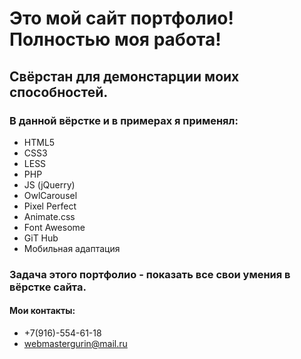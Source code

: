 # Это мой сайт портфолио! Полностью моя работа! 
## Свёрстан для демонстарции моих способностей.

### В данной вёрстке и в примерах я применял:

+ HTML5
+ CSS3
+ LESS
+ PHP
+ JS (jQuerry)
+ OwlCarousel
+ Pixel Perfect
+ Animate.css
+ Font Awesome
+ GiT Hub
+ Мобильная адаптация

### Задача этого портфолио - показать все свои умения в вёрстке сайта.

#### Мои контакты:

+ +7(916)-554-61-18
+ [webmastergurin@mail.ru](webmastergurin@mail.ru)



